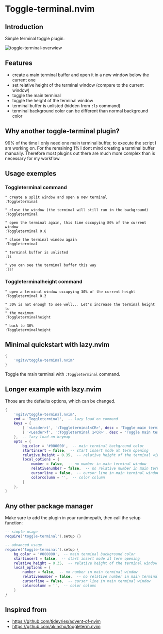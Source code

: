 # Toggle-terminal.nvim

## Introduction

Simple terminal toggle plugin:

![toggle-terminal-overwiew](https://github.com/vgitv/resources/blob/main/toggle-terminal/images/toggle-terminal-overview.png)

## Features

* create a main terminal buffer and open it in a new window below the current one
* set relative height of the terminal window (compare to the current window)
* toggle the main terminal
* toggle the height of the terminal window
* terminal buffer is unlisted (hidden  from `:ls` command)
* terminal background color can be different than normal background color

## Why another toggle-terminal plugin?

99% of the time I only need one main terminal buffer, to execute the script I
am working on. For the remaining 1% I dont mind creating a terminal buffer
manually. Therefore most plugins out there are much more complex than is
necessary for my workflow.

## Usage exemples

### Toggleterminal command

```vim
" create a split window and open a new terminal
:Toggleterminal

" close the window (the terminal will still run in the background)
:Toggleterminal

" open the terminal again, this time occupying 80% of the current window
:Toggleterminal 0.8

" close the terminal window again
:Toggleterminal

" terminal buffer is unlisted
:ls

" you can see the terminal buffer this way
:ls!
```

### Toggleterminalheight command

```vim
" open a terminal window occupying 30% of the current height
:Toggleterminal 0.3

" 30% is not enough to see well... Let's increase the terminal height to
" the maximum
:Toggleterminalheight

" back to 30%
:Toggleterminalheight
```

## Minimal quickstart with lazy.nvim

```lua
{
    'vgitv/toggle-terminal.nvim'
}
```

Toggle the main terminal with `:Toggleterminal` command.

## Longer example with lazy.nvim

Those are the defaults options, which can be changed.

```lua
{
    'vgitv/toggle-terminal.nvim',
    cmd = 'Toggleterminal',  -- lazy load on command
    keys = {
        { '<Leader>t', ':Toggleterminal<CR>', desc = 'Toggle main terminal (split current window)' },
        { '<Leader>f', ':Toggleterminal 1<CR>', desc = 'Toggle main terminal (full height)' },
    },  -- lazy load on keymap
    opts = {
        bg_color = '#000000',  -- main terminal background color
        startinsert = false,  -- start insert mode at term opening
        relative_height = 0.35,  -- relative height of the terminal window (beetween 0 and 1)
        local_options = {
            number = false,  -- no number in main terminal window
            relativenumber = false,  -- no relative number in main terminal window
            cursorline = false,  -- cursor line in main terminal window
            colorcolumn = '',  -- color column
        }
    },
}
```

## Any other package manager

Make sure to add the plugin in your runtimepath, then call the setup function:

```lua
-- simple usage
require('toggle-terminal').setup {}

-- advanced usage
require('toggle-terminal').setup {
    bg_color = '#000000',  -- main terminal background color
    startinsert = false,  -- start insert mode at term opening
    relative_height = 0.35,  -- relative height of the terminal window (beetween 0 and 1)
    local_options = {
        number = false,  -- no number in main terminal window
        relativenumber = false,  -- no relative number in main terminal window
        cursorline = false,  -- cursor line in main terminal window
        colorcolumn = '',  -- color column
    }
}
```

## Inspired from

* https://github.com/tjdevries/advent-of-nvim
* https://github.com/akinsho/toggleterm.nvim
